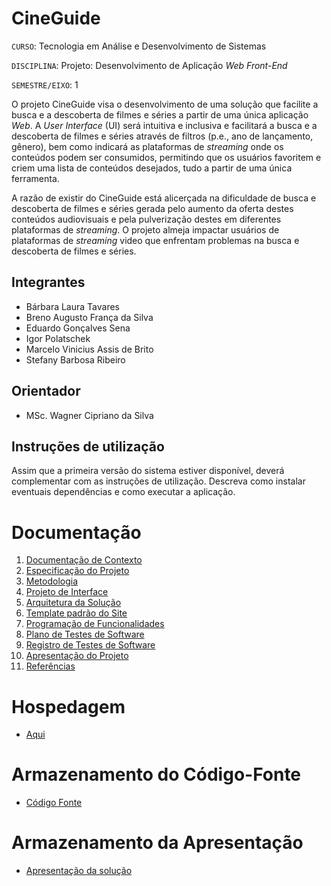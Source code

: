 # **CineGuide**

`CURSO`: Tecnologia em Análise e Desenvolvimento de Sistemas

`DISCIPLINA`: Projeto: Desenvolvimento de Aplicação *Web Front-End*

`SEMESTRE/EIXO`: 1

O projeto CineGuide visa o desenvolvimento de uma solução que facilite a busca e a descoberta de filmes e séries a partir de uma única aplicação *Web*. A *User Interface* (UI) será intuitiva e inclusiva e facilitará a busca e a descoberta de filmes e séries através de filtros (p.e., ano de lançamento, gênero), bem como indicará as plataformas de *streaming* onde os conteúdos podem ser consumidos, permitindo que os usuários favoritem e criem uma lista de conteúdos desejados, tudo a partir de uma única ferramenta.

A razão de existir do CineGuide está alicerçada na dificuldade de busca e descoberta de filmes e séries gerada pelo aumento da oferta destes conteúdos audiovisuais e pela pulverização destes em diferentes plataformas de *streaming*. O projeto almeja impactar usuários de plataformas de *streaming* video que enfrentam problemas na busca e descoberta de filmes e séries.

## **Integrantes**

* Bárbara Laura Tavares
* Breno Augusto França da Silva
* Eduardo Gonçalves Sena
* Igor Polatschek
* Marcelo Vinicius Assis de Brito
* Stefany Barbosa Ribeiro

## **Orientador**

* MSc. Wagner Cipriano da Silva

## **Instruções de utilização**

Assim que a primeira versão do sistema estiver disponível, deverá complementar com as instruções de utilização. Descreva como instalar eventuais dependências e como executar a aplicação.

# **Documentação**

<ol>
    <li><a href="docs/01-Documentação de Contexto.md"> Documentação de Contexto</a></li>
    <li><a href="docs/02-Especificação do Projeto.md"> Especificação do Projeto</a></li>
    <li><a href="docs/03-Metodologia.md"> Metodologia</a></li>
    <li><a href="docs/04-Projeto de Interface.md"> Projeto de Interface</a></li>
    <li><a href="docs/05-Arquitetura da Solução.md"> Arquitetura da Solução</a></li>
    <li><a href="docs/06-Template padrão do Site.md"> Template padrão do Site</a></li>
    <li><a href="docs/07-Programação de Funcionalidades.md"> Programação de Funcionalidades</a></li>
    <li><a href="docs/08-Plano de Testes de Software.md"> Plano de Testes de Software</a></li>
    <li><a href="docs/09-Registro de Testes de Software.md"> Registro de Testes de Software</a></li>
    <li><a href="docs/10-Apresentação do Projeto.md"> Apresentação do Projeto</a></li>
    <li><a href="docs/11-Referências.md"> Referências</a></li>
</ol>

# **Hospedagem**

* <a href="https://cine-guide.netlify.app/" target="_blank"> Aqui </a>

# **Armazenamento do Código-Fonte**

* <a href="src">Código Fonte</a>

# **Armazenamento da Apresentação**

* <a href="https://docs.google.com/presentation/d/1Sj3_pqj_E195rF9ebnan0lD1btVZ7FHeHxpkJeEAYzk/edit?usp=drive_link" target="_blank" >Apresentação da solução</a>
